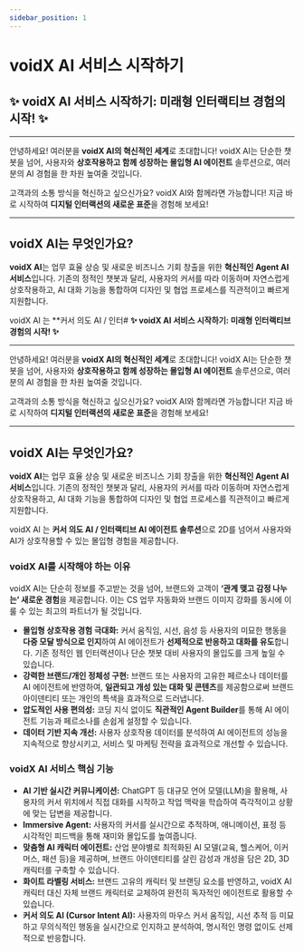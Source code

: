 ```yaml
---
sidebar_position: 1
---
```

# voidX AI 서비스 시작하기

## **✨ voidX AI 서비스 시작하기: 미래형 인터랙티브 경험의 시작! ✨**

---

안녕하세요! 여러분을 **voidX AI의 혁신적인 세계**로 초대합니다! voidX AI는 단순한 챗봇을 넘어, 사용자와 **상호작용하고 함께 성장하는 몰입형 AI 에이전트** 솔루션으로, 여러분의 AI 경험을 한 차원 높여줄 것입니다.

고객과의 소통 방식을 혁신하고 싶으신가요? voidX AI와 함께라면 가능합니다! 지금 바로 시작하여 **디지털 인터랙션의 새로운 표준**을 경험해 보세요!

---

## **voidX AI는 무엇인가요?**

**voidX AI**는 업무 효율 상승 및 새로운 비즈니스 기회 창출을 위한 **혁신적인 Agent AI 서비스**입니다. 기존의 정적인 챗봇과 달리, 사용자의 커서를 따라 이동하며 자연스럽게 상호작용하고, AI 대화 기능을 통합하여 디자인 및 협업 프로세스를 직관적이고 빠르게 지원합니다.

voidX AI 는 **커서 의도 AI / 인터# **✨ voidX AI 서비스 시작하기: 미래형 인터랙티브 경험의 시작! ✨**

---

안녕하세요! 여러분을 **voidX AI의 혁신적인 세계**로 초대합니다! voidX AI는 단순한 챗봇을 넘어, 사용자와 **상호작용하고 함께 성장하는 몰입형 AI 에이전트** 솔루션으로, 여러분의 AI 경험을 한 차원 높여줄 것입니다.

고객과의 소통 방식을 혁신하고 싶으신가요? voidX AI와 함께라면 가능합니다! 지금 바로 시작하여 **디지털 인터랙션의 새로운 표준**을 경험해 보세요!

---

## **voidX AI는 무엇인가요?**

**voidX AI**는 업무 효율 상승 및 새로운 비즈니스 기회 창출을 위한 **혁신적인 Agent AI 서비스**입니다. 기존의 정적인 챗봇과 달리, 사용자의 커서를 따라 이동하며 자연스럽게 상호작용하고, AI 대화 기능을 통합하여 디자인 및 협업 프로세스를 직관적이고 빠르게 지원합니다.

voidX AI 는 **커서 의도 AI / 인터랙티브 AI 에이전트 솔루션**으로 2D를 넘어서 사용자와 AI가 상호작용할 수 있는 몰입형 경험을 제공합니다.

### **voidX AI를 시작해야 하는 이유**

voidX AI는 단순히 정보를 주고받는 것을 넘어, 브랜드와 고객이 **‘관계 맺고 감정 나누는’ 새로운 경험**을 제공합니다. 이는 CS 업무 자동화와 브랜드 이미지 강화를 동시에 이룰 수 있는 최고의 파트너가 될 것입니다.

- **몰입형 상호작용 경험 극대화:** 커서 움직임, 시선, 음성 등 사용자의 미묘한 행동을 **다중 모달 방식으로 인지**하여 AI 에이전트가 **선제적으로 반응하고 대화를 유도**합니다. 기존 정적인 웹 인터랙션이나 단순 챗봇 대비 사용자의 몰입도를 크게 높일 수 있습니다.
- **강력한 브랜드/개인 정체성 구현:** 브랜드 또는 사용자의 고유한 페르소나 데이터를 AI 에이전트에 반영하여, **일관되고 개성 있는 대화 및 콘텐츠**를 제공함으로써 브랜드 아이덴티티 또는 개인의 특색을 효과적으로 드러냅니다.
- **압도적인 사용 편의성:** 코딩 지식 없이도 **직관적인 Agent Builder**를 통해 AI 에이전트 기능과 페르소나를 손쉽게 설정할 수 있습니다.
- **데이터 기반 지속 개선:** 사용자 상호작용 데이터를 분석하여 AI 에이전트의 성능을 지속적으로 향상시키고, 서비스 및 마케팅 전략을 효과적으로 개선할 수 있습니다.

### **voidX AI 서비스 핵심 기능**

- **AI 기반 실시간 커뮤니케이션:** ChatGPT 등 대규모 언어 모델(LLM)을 활용해, 사용자의 커서 위치에서 직접 대화를 시작하고 작업 맥락을 학습하여 즉각적이고 상황에 맞는 답변을 제공합니다.
- **Immersive Agent:** 사용자의 커서를 실시간으로 추적하며, 애니메이션, 표정 등 시각적인 피드백을 통해 재미와 몰입도를 높여줍니다.
- **맞춤형 AI 캐릭터 에이전트:** 산업 분야별로 최적화된 AI 모델(교육, 헬스케어, 이커머스, 패션 등)을 제공하며, 브랜드 아이덴티티를 살린 감성과 개성을 담은 2D, 3D 캐릭터를 구축할 수 있습니다.
- **화이트 라벨링 서비스:** 브랜드 고유의 캐릭터 및 브랜딩 요소를 반영하고, voidX AI 캐릭터 대신 자체 브랜드 캐릭터로 교체하여 완전히 독자적인 에이전트로 활용할 수 있습니다.
- **커서 의도 AI (Cursor Intent AI):** 사용자의 마우스 커서 움직임, 시선 추적 등 미묘하고 무의식적인 행동을 실시간으로 인지하고 분석하여, 명시적인 명령 없이도 선제적으로 반응합니다.